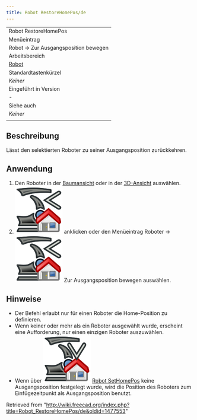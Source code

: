 ```yaml
---
title: Robot RestoreHomePos/de
---
```


|                                                   |
| ------------------------------------------------- |
| Robot RestoreHomePos                              |
| Menüeintrag                                       |
| Robot → Zur Ausgangsposition bewegen              |
| Arbeitsbereich                                    |
| [Robot](/Robot_Workbench/de "Robot Workbench/de") |
| Standardtastenkürzel                              |
| _Keiner_                                          |
| Eingeführt in Version                             |
| -                                                 |
| Siehe auch                                        |
| _Keiner_                                          |
|                                                   |

## Beschreibung

Lässt den selektierten Roboter zu seiner Ausgangsposition zurückkehren.

## Anwendung

1. Den Roboter in der [Baumansicht](/Tree_view/de "Tree view/de") oder in der [3D-Ansicht](/3D_view/de "3D view/de") auswählen.
2. ![](/src/assets/images/Robot_RestoreHomePos.svg) anklicken oder den Menüeintrag Roboter → ![](/src/assets/images/Robot_RestoreHomePos.svg) Zur Ausgangsposition bewegen auswählen.

## Hinweise

- Der Befehl erlaubt nur für einen Roboter die Home-Position zu definieren.
- Wenn keiner oder mehr als ein Roboter ausgewählt wurde, erscheint eine Aufforderung, nur einen einzigen Roboter auszuwählen.
- Wenn über ![](/src/assets/images/Robot_SetHomePos.svg) [Robot SetHomePos](/Robot_SetHomePos/de "Robot SetHomePos/de") keine Ausgangsposition festgelegt wurde, wird die Position des Roboters zum Einfügezeitpunkt als Ausgangsposition benutzt.

Retrieved from "<http://wiki.freecad.org/index.php?title=Robot_RestoreHomePos/de&oldid=1477553>"
